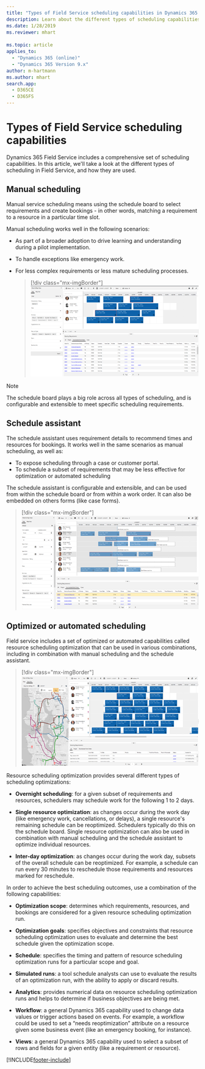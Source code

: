 ```yaml
---
title: "Types of Field Service scheduling capabilities in Dynamics 365 Field Service | MicrosoftDocs"
description: Learn about the different types of scheduling capabilities in Dynamics 365 Field Service
ms.date: 1/28/2019
ms.reviewer: mhart

ms.topic: article
applies_to: 
  - "Dynamics 365 (online)"
  - "Dynamics 365 Version 9.x"
author: m-hartmann
ms.author: mhart
search.app: 
  - D365CE
  - D365FS
---
```


# Types of Field Service scheduling capabilities

Dynamics 365 Field Service includes a comprehensive set of scheduling capabilities. In this article, we'll take a look at the different types of scheduling in Field Service, and how they are used.

## Manual scheduling 

Manual service scheduling means using the schedule board to select requirements and create bookings - in other words, matching a requirement to a resource in a particular time slot.

Manual scheduling works well in the following scenarios:

- As part of a broader adoption to drive learning and understanding during a pilot implementation.
- To handle exceptions like emergency work.
- For less complex requirements or less mature scheduling processes.

  > [!div class="mx-imgBorder"]
  > ![Screenshot of the schedule board with booking requirements pane.](media/29a8d922fb088fa1d668c598f6887e65.png)

> [!Note]
> The schedule board plays a big role across all types of scheduling, and is configurable and extensible to meet specific scheduling requirements.


## Schedule assistant 

The schedule assistant uses requirement details to recommend times and resources for bookings. It works well in the same scenarios as manual scheduling, as well as:

- To expose scheduling through a case or customer portal.
- To schedule a subset of requirements that may be less effective for optimization or automated scheduling

The schedule assistant is configurable and extensible, and can be used from within the schedule board or from within a work order. It can also be embedded on others forms (like case forms). 

  > [!div class="mx-imgBorder"]
  > ![Screenshot of the schedule board.](media/131ed6d21d96cbc0ccc5a730dcbe1bd0.png)

## Optimized or automated scheduling 

Field service includes a set of optimized or automated capabilities called resource scheduling optimization that can be used in various combinations, including in combination with manual scheduling and the schedule assistant.

> [!div class="mx-imgBorder"]
> ![Screenshot of the schedule board with optimizations.](media/8cce1b1462b960eecac5012ad1a2d685.png)

Resource scheduling optimization provides several different types of scheduling optimizations:

- **Overnight scheduling**: for a given subset of requirements and resources, schedulers may schedule work for the following 1 to 2 days. 

- **Single resource optimization**: as changes occur during the work day (like emergency work, cancellations, or delays), a single resource's remaining schedule can be reoptimized. Schedulers typically do this on the schedule board. Single resource optimization can also be used in combination with manual scheduling and the schedule assistant to optimize individual resources.

- **Inter-day optimization**: as changes occur during the work day, subsets of the overall schedule can be reoptimized. For example, a schedule can run every 30 minutes to reschedule those requirements and resources marked for reschedule.

In order to achieve the best scheduling outcomes, use a combination of the following capabilities:

- **Optimization scope**: determines which requirements, resources, and bookings are considered for a given resource scheduling optimization run. 

- **Optimization goals**: specifies objectives and constraints that resource scheduling optimization uses to evaluate and determine the best schedule given the optimization scope.

- **Schedule**: specifies the timing and pattern of resource scheduling optimization runs for a particular scope and goal.

- **Simulated runs**: a tool schedule analysts can use to evaluate the results of an optimization run, with the ability to apply or discard results.

- **Analytics**: provides numerical data on resource scheduling optimization runs and helps to determine if business objectives are being met.

- **Workflow**: a general Dynamics 365 capability used to change data values or trigger actions based on events. For example, a workflow could be used to set a “needs reoptimization” attribute on a resource given some business event (like an emergency booking, for instance).

- **Views**: a general Dynamics 365 capability used to select a subset of rows and fields for a given entity (like a requirement or resource).


[!INCLUDE[footer-include](../includes/footer-banner.md)]